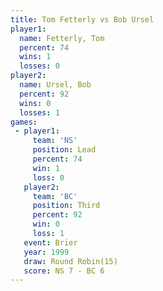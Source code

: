 ```yaml
---
title: Tom Fetterly vs Bob Ursel
player1:             
  name: Fetterly, Tom
  percent: 74        
  wins: 1            
  losses: 0          
player2:             
  name: Ursel, Bob   
  percent: 92        
  wins: 0            
  losses: 1          
games:
 - player1:        
     team: 'NS'    
     position: Lead
     percent: 74   
     win: 1        
     loss: 0       
   player2:         
     team: 'BC'     
     position: Third
     percent: 92    
     win: 0         
     loss: 1        
   event: Brier         
   year: 1999           
   draw: Round Robin(15)
   score: NS 7 - BC 6   
---
```

